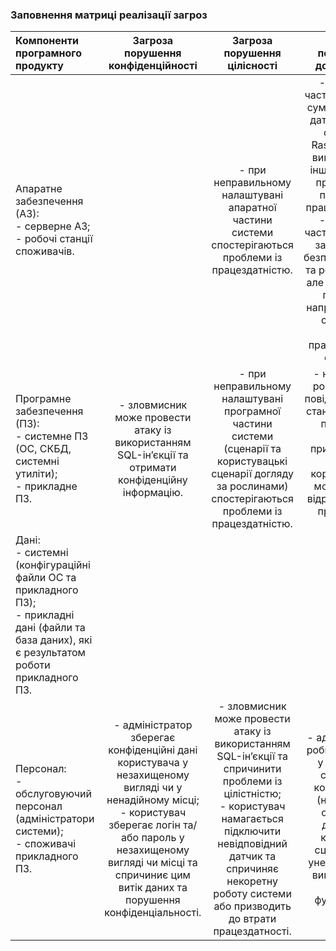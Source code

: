 ### Заповнення матриці реалізації загроз
| Компоненти програмного продукту | Загроза порушення конфіденційності | Загроза порушення цілісності | Загроза порушення доступності |
|:-----------|:---------:|:---------:|:---------:|
| Апаратне забезпечення (АЗ): <br/>- серверне АЗ; <br/>- робочі станції споживачів. | | - при неправильному налаштувані апаратної частини системи спостерігаються проблеми із працездатністю. | - апаратна частина системи сумісна із усіма датчиками, що сумісні із Raspberry PI3, використання інших датчиків призведе до проблем із працездатністю;<br/>- апаратна частина системи забезпечена безперебійником та реле напруги, але надзвичайні перепади напруги можуть становити загрозу працездатності системи.|
|Програмне забезпечення (ПЗ): <br/>- системне ПЗ (ОС, СКБД, системні утиліти); <br/>- прикладне ПЗ. | - зловмисник може провести атаку із використанням SQL-інʼєкції та отримати конфіденційну інформацію. | - при неправильному налаштувані програмної частини системи (сценарії та користувацькі сценарії догляду за рослинами) спостерігаються проблеми із працездатністю. | - некоректна робота push-повідомлень про стан рослини чи помилки у сценарії призводить до того, що користувач не може вчасно відреагувати на проблему у системі.|
|Дані: <br/>- системні (конфігураційні файли ОС та прикладного ПЗ); <br/>- прикладні дані (файли та база даних), які є результатом роботи прикладного ПЗ. |  | | |
Персонал: <br/>- обслуговуючий персонал (адміністратори системи); <br/>- споживачі прикладного ПЗ.| - адміністратор зберегає конфіденційні дані користувача у незахищеному вигляді чи у ненадійному місці; <br/>- користувач зберегає логін та/або пароль у незахищеному вигляді чи місці та спричиниє цим витік даних та порушення конфіденціальності.|- зловмисник може провести атаку із використанням SQL-інʼєкції та спричинити проблеми із цілістністю;<br/> - користувач намагається підключити невідповідний датчик та спричиняє некоретну роботу системи або призводить до втрати працездатності. | - адміністратор робить помилку у модерації створених користувачів (наприклад, обмежити доступ до керування сценаріїв) та унеможливлює використання частини функціоналу.|

